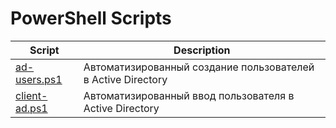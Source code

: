 PowerShell Scripts
==================
| Script                                               | Description                                                        |
| ---------------------------------------------------- | ------------------------------------------------------------------ |
| [ad-users.ps1](Scripts/ad-users.ps1)                 | Автоматизированный создание пользователей в Active Directory       |
| [client-ad.ps1](Scripts/client-ad.ps1)               | Автоматизированный ввод пользователя в Active Directory            |
